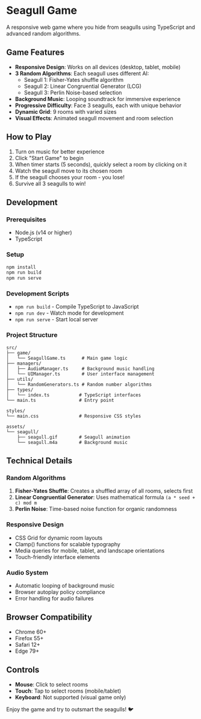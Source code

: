 # Seagull Game

A responsive web game where you hide from seagulls using TypeScript and advanced random algorithms.

## Game Features

- **Responsive Design**: Works on all devices (desktop, tablet, mobile)
- **3 Random Algorithms**: Each seagull uses different AI:
  - Seagull 1: Fisher-Yates shuffle algorithm
  - Seagull 2: Linear Congruential Generator (LCG)
  - Seagull 3: Perlin Noise-based selection
- **Background Music**: Looping soundtrack for immersive experience
- **Progressive Difficulty**: Face 3 seagulls, each with unique behavior
- **Dynamic Grid**: 9 rooms with varied sizes
- **Visual Effects**: Animated seagull movement and room selection

## How to Play

1. Turn on music for better experience
2. Click "Start Game" to begin
3. When timer starts (5 seconds), quickly select a room by clicking on it
4. Watch the seagull move to its chosen room
5. If the seagull chooses your room - you lose!
6. Survive all 3 seagulls to win!

## Development

### Prerequisites

- Node.js (v14 or higher)
- TypeScript

### Setup

```bash
npm install
npm run build
npm run serve
```

### Development Scripts

- `npm run build` - Compile TypeScript to JavaScript
- `npm run dev` - Watch mode for development
- `npm run serve` - Start local server

### Project Structure

```
src/
├── game/
│   └── SeagullGame.ts      # Main game logic
├── managers/
│   ├── AudioManager.ts     # Background music handling
│   └── UIManager.ts        # User interface management
├── utils/
│   └── RandomGenerators.ts # Random number algorithms
├── types/
│   └── index.ts           # TypeScript interfaces
└── main.ts                # Entry point

styles/
└── main.css               # Responsive CSS styles

assets/
└── seagull/
    ├── seagull.gif        # Seagull animation
    └── seagull.m4a        # Background music
```

## Technical Details

### Random Algorithms

1. **Fisher-Yates Shuffle**: Creates a shuffled array of all rooms, selects first
2. **Linear Congruential Generator**: Uses mathematical formula `(a * seed + c) mod m`
3. **Perlin Noise**: Time-based noise function for organic randomness

### Responsive Design

- CSS Grid for dynamic room layouts
- Clamp() functions for scalable typography
- Media queries for mobile, tablet, and landscape orientations
- Touch-friendly interface elements

### Audio System

- Automatic looping of background music
- Browser autoplay policy compliance
- Error handling for audio failures

## Browser Compatibility

- Chrome 60+
- Firefox 55+
- Safari 12+
- Edge 79+

## Controls

- **Mouse**: Click to select rooms
- **Touch**: Tap to select rooms (mobile/tablet)
- **Keyboard**: Not supported (visual game only)

Enjoy the game and try to outsmart the seagulls! 🐦
